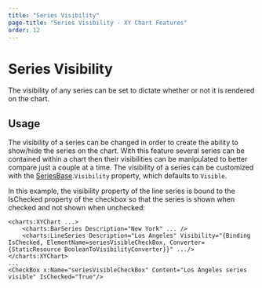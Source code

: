 ```yaml
---
title: "Series Visibility"
page-title: "Series Visibility - XY Chart Features"
order: 12
---
```

# Series Visibility

The visibility of any series can be set to dictate whether or not it is rendered on the chart.

## Usage

The visibility of a series can be changed in order to create the ability to show/hide the series on the chart.  With this feature several series can be contained within a chart then their visibilities can be manipulated to better compare just a couple at a time.  The visibility of a series can be customized with the [SeriesBase](xref:ActiproSoftware.Windows.Controls.Charts.Primitives.SeriesBase).`Visibility` property, which defaults to `Visible`.

In this example, the visibility property of the line series is bound to the IsChecked property of the checkbox so that the series is shown when checked and not shown when unchecked:

```xaml
<charts:XYChart ...>
	<charts:BarSeries Description="New York" ... />
	<charts:LineSeries Description="Los Angeles" Visibility="{Binding IsChecked, ElementName=seriesVisibleCheckBox, Converter={StaticResource BooleanToVisibilityConverter}}" .../>
</charts:XYChart>
...
<CheckBox x:Name="seriesVisibleCheckBox" Content="Los Angeles series visible" IsChecked="True"/>
```
